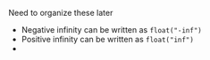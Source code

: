 Need to organize these later

- Negative infinity can be written as `float("-inf")`
- Positive infinity can be written as `float("inf")`
- 